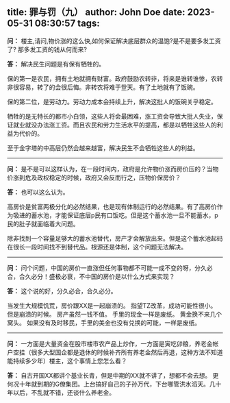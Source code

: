 title: 罪与罚（九）
author: John Doe
date: 2023-05-31 08:30:57
tags:
---
**问：** 楼主,请问,物价涨的这么快,<!--more-->如何保证解决底层群众的温饱?是不是要多发工资了? 那多发工资的钱从何而来?

**答：** 解决民生问题是有保有牺牲的。

保的第一是农民，拥有土地就拥有财富。政府鼓励农转非，将来是谁转谁惨，农转非很容易，转了的会很后悔。非转农将难于登天。有了土地就有了饭碗。

保的第二位，是劳动力。劳动力成本会持续上升，解决这批人的饭碗关乎稳定。

牺牲的是无特长的都市小白领，这些人将会最困难，涨工资会导致大批人失业，保证就业就没办法涨工资。而且农民和劳力生活水平的提高，都是以牺牲这些人的利益为代价的。

至于金字塔的中高层仍然会越来越富，解决民生不会牺牲这些人的利益。
- - -

**问：** 是不是可以这样认为，在一段时间内，政府是允许物价涨而房价压的？当物价涨到危及政权稳定的时候，政府又会反而行之，压物价保房价？

**答：** 也可以这么认为。

高房价是贫富两极分化的必然结果，也是现有体制运行的必然结果。有了高房价作为吸进的蓄水池，才能保证底层p民有口饭吃。但是这个蓄水池一旦不能蓄水，p民的肚子就面临着大问题。

除非找到一个容量足够大的蓄水池替代，房产才会解放出来。但是这个蓄水池起码在很长一段时间找不到替代品。根源还是体制，这个问题无法解决。
- - -
**问：** 问个问题，中国的房价一直涨但任何事物都不可能一成不变的呀，分久必合，合久必分！盛极必衰，不中国的房价是以什么方式来实现？

**答：** 这个说的好，分久必合，合久必分。

当发生大规模饥荒，房价跟XX是一起崩溃的。
指望TZ改革，成功可能性很小。
但是崩溃的时候。
房产虽然一钱不值。
手里的现金一样是废纸。
黄金换不来几个窝头。
如果没有及时移民，手里的美金也没有兑换的可能，一样是废纸。
- - -
**问：** 一方面是大量资金在股市楼市农产品上炒作，一方面是寅吃卯粮，养老金帐户空挂（很多大型国企都是退休的时候补齐所有养老金然后再退，这种方法不知道能持续多少年）楼主，这个事情上您怎么看？

**答：** 自古开国XX都讲个基业长青，但是中期的XX就不讲了，想都不会去想。
更何况十年就到期的G僚集团。上台搞好自己的子孙万代，下台哪管洪水滔天。几十年以后，不乱就不错，还谈什么养老金。
